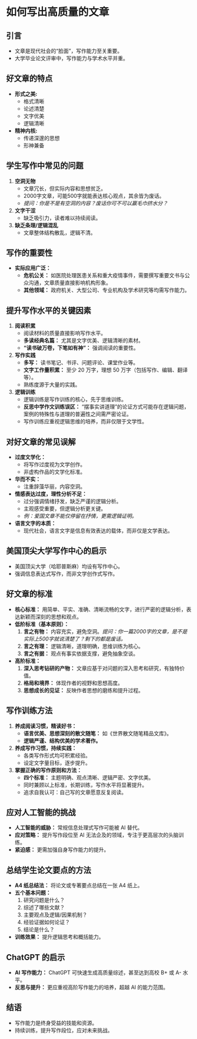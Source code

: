 # 如何写出高质量的文章

## 引言

*   文章是现代社会的“脸面”，写作能力至关重要。
*   大学毕业论文评审中，写作能力与学术水平并重。

## 好文章的特点

*   **形式之美:**
    *   格式清晰
    *   论述清楚
    *   文字优美
    *   逻辑清晰
*   **精神内核:**
    *   传递深邃的思想
    *   形神兼备

## 学生写作中常见的问题

1.  **空洞无物**
    *   文章冗长，但实际内容和思想贫乏。
    *   2000字文章，可能500字就能表达核心观点，其余皆为废话。
    *   *提问：你是不是有空洞的内容？废话你可不可以赢毛巾挤水分？*
2.  **文字干涩**
    *   缺乏吸引力，读者难以持续阅读。
3.  **缺乏条理/逻辑混乱**
    *   文章整体结构散乱，逻辑不清。

## 写作的重要性

*   **实际应用广泛：**
    *   **危机公关：** 如医院处理医患关系和重大疫情事件，需要撰写重要文书与公众沟通，文章质量直接影响机构形象。
    *   **其他领域：** 政府机关、大型公司、专业机构及学术研究等均需写作能力。

## 提升写作水平的关键因素

1.  **阅读积累**
    *   阅读材料的质量直接影响写作水平。
    *   **多读经典名篇：** 尤其是文字优美、逻辑清晰的素材。
    *   **“读书破万卷，下笔如有神”：**  强调阅读的重要性。
2.  **写作实践**
    *   **多写：** 读书笔记、书评、问题评论、课堂作业等。
    *   **文字工作量积累：**  至少 20 万字，理想 50 万字（包括写作、编辑、翻译等）。
    *   熟练度源于大量的实践。
3.  **逻辑训练**
    *   逻辑训练是写作训练的核心，先于思维训练。
    *   **反思中学作文训练误区：**  “摆事实讲道理”的论证方式可能存在逻辑问题，案例的特殊性与道理的普遍性之间需严密论证。
    *   写作训练应重视逻辑思维的培养，而非仅限于文学性。

## 对好文章的常见误解

*   **过度文学化：**
    *   将写作过度视为文学创作。
    *   非虚构作品的文学化标准。
*   **华而不实：**
    *   注重辞藻华丽，内容空洞。
*   **情感表达过度，理性分析不足：**
    *   过分强调情绪抒发，缺乏严谨的逻辑分析。
    *   主观感受重要，但逻辑分析更关键。
    *   *例：爱国文章不能仅停留在抒情，更需逻辑证明。*
*   **语言文字的本质：**
    *   现代社会，语言文字是信息有效表达的载体，而非仅是文学表达。

## 美国顶尖大学写作中心的启示

*   美国顶尖大学（哈耶普斯麻）均设有写作中心。
*   强调信息表达式写作，而非文学创作式写作。

## 好文章的标准

*   **核心标准：** 用简单、平实、准确、清晰流畅的文字，进行严密的逻辑分析，表达新颖而深刻的思想和观点。
*   **低阶标准（基本原则）：**
    1.  **言之有物：** 内容充实，避免空洞。*提问：你一篇2000字的文章，是不是实际上500字就说清楚了？剩下的都是废话。*
    2.  **言之有理：** 逻辑清晰，道理明确，思维训练为核心。
    3.  **言之有据：** 观点有事实依据支撑，避免抽象空谈。
*   **高阶标准：**
    1.  **深入思考钻研的产物：**  文章应基于对问题的深入思考和研究，有独特价值。
    2.  **格局和境界：**  体现作者的视野和思想高度。
    3.  **思想成长的见证：**  反映作者思想的磨练和提升过程。

## 写作训练方法

1.  **养成阅读习惯，精读好书：**
    *   **语言优美、思想深刻的散文随笔：**  如《世界散文随笔精品文库》。
    *   **逻辑严谨、结构优美的学术著作。**
2.  **养成写作习惯，持续实践：**
    *   各类写作形式均可积累经验。
    *   设定文字量目标，逐步提升。
3.  **掌握正确的写作原则和方法：**
    *   **四个标准：**  主题明确、观点清晰、逻辑严密、文字优美。
    *   同时兼顾以上标准，长期训练，写作水平将显著提升。
    *   追求自我认可：自己写的文章愿意反复阅读。

## 应对人工智能的挑战

*   **人工智能的威胁：**  常规信息处理式写作可能被 AI 替代。
*   **应对策略：**  提升写作段位至 AI 无法企及的领域，专注于更高层次的头脑训练。
*   **紧迫感：**  更需加强自身写作能力的提升。

## 总结学生论文要点的方法

*   **A4 纸总结法：**  将论文或专著要点总结在一张 A4 纸上。
*   **五个基本问题：**
    1.  研究问题是什么？
    2.  综述了哪些文献？
    3.  主要观点及逻辑/因果机制？
    4.  经验证据如何论证？
    5.  结论是什么？
*   **训练效果：**  提升逻辑思考和概括能力。

## ChatGPT 的启示

*   **AI 写作能力：**  ChatGPT 可快速生成高质量综述，甚至达到高校 B+ 或 A- 水平。
*   **反思与提升：**  更应重视高阶写作能力的培养，超越 AI 的能力范围。

## 结语

*   写作能力是终身受益的技能和资源。
*   持续训练，提升写作段位，应对未来挑战。